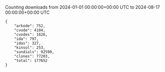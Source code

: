 
Counting downloads from 2024-01-01 00:00:00+00:00 UTC to 2024-08-17 00:00:00+00:00 UTC

```
{
    "arkode": 752,
    "cvode": 4104,
    "cvodes": 1626,
    "ida": 797,
    "idas": 327,
    "kinsol": 253,
    "sundials": 92590,
    "clones": 77203,
    "total": 177652
}
```
